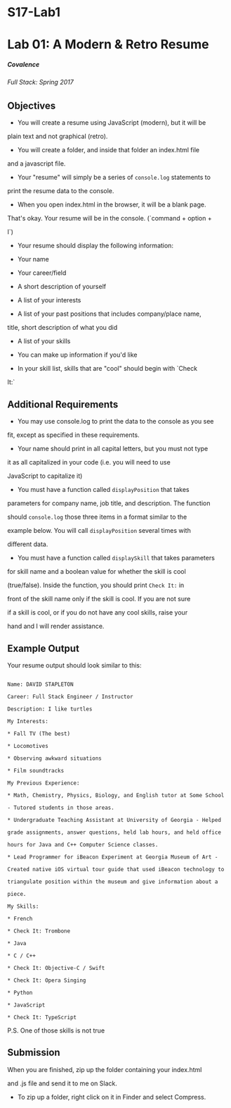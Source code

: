 # S17-Lab1
# Lab 01: A Modern & Retro Resume

##### Covalence

###### Full Stack: Spring 2017

## Objectives

* You will create a resume using JavaScript (modern), but it will be

plain text and not graphical (retro).

* You will create a folder, and inside that folder an index.html file

and a javascript file.

* Your "resume" will simply be a series of `console.log` statements to

print the resume data to the console.

* When you open index.html in the browser, it will be a blank page.

That's okay. Your resume will be in the console. (`command + option +

I`)

* Your resume should display the following information:

* Your name

* Your career/field

* A short description of yourself

* A list of your interests

* A list of your past positions that includes company/place name,

title, short description of what you did

* A list of your skills

* You can make up information if you'd like

* In your skill list, skills that are "cool" should begin with `Check

It:`

## Additional Requirements

* You may use console.log to print the data to the console as you see

fit, except as specified in these requirements.

* Your name should print in all capital letters, but you must not type

it as all capitalized in your code (i.e. you will need to use

JavaScript to capitalize it)

* You must have a function called `displayPosition` that takes

parameters for company name, job title, and description. The function

should `console.log` those three items in a format similar to the

example below. You will call `displayPosition` several times with

different data.

* You must have a function called `displaySkill` that takes parameters

for skill name and a boolean value for whether the skill is cool

(true/false). Inside the function, you should print `Check It:` in

front of the skill name only if the skill is cool. If you are not sure

if a skill is cool, or if you do not have any cool skills, raise your

hand and I will render assistance.

## Example Output

Your resume output should look similar to this:

`````````````````````````

Name: DAVID STAPLETON

Career: Full Stack Engineer / Instructor

Description: I like turtles

My Interests:

* Fall TV (The best)

* Locomotives

* Observing awkward situations

* Film soundtracks

My Previous Experience:

* Math, Chemistry, Physics, Biology, and English tutor at Some School

- Tutored students in those areas.

* Undergraduate Teaching Assistant at University of Georgia - Helped

grade assignments, answer questions, held lab hours, and held office

hours for Java and C++ Computer Science classes.

* Lead Programmer for iBeacon Experiment at Georgia Museum of Art -

Created native iOS virtual tour guide that used iBeacon technology to

triangulate position within the museum and give information about a

piece.

My Skills:

* French

* Check It: Trombone

* Java

* C / C++

* Check It: Objective-C / Swift

* Check It: Opera Singing

* Python

* JavaScript

* Check It: TypeScript

`````````````````````````

P.S. One of those skills is not true

## Submission

When you are finished, zip up the folder containing your index.html

and .js file and send it to me on Slack.

* To zip up a folder, right click on it in Finder and select Compress.
